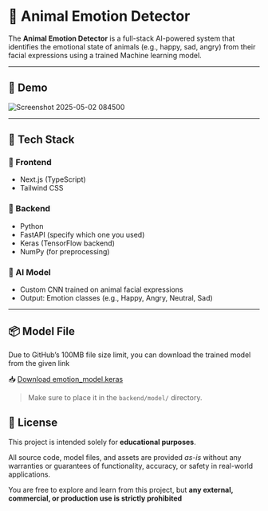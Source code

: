 # 🐶 Animal Emotion Detector

The **Animal Emotion Detector** is a full-stack AI-powered system that identifies the emotional state of animals (e.g., happy, sad, angry) from their facial expressions using a trained Machine learning model.

---

## 📸 Demo

![Screenshot 2025-05-02 084500](https://github.com/user-attachments/assets/2753a867-0192-4b93-880b-f7a7cafdf09b)


---

## 🚀 Tech Stack

### 🔷 Frontend
- Next.js (TypeScript)
- Tailwind CSS

### 🔶 Backend
- Python
- FastAPI (specify which one you used)
- Keras (TensorFlow backend)
- NumPy (for preprocessing)

### 🧠 AI Model
- Custom CNN trained on animal facial expressions
- Output: Emotion classes (e.g., Happy, Angry, Neutral, Sad)
---

## 📦 Model File

Due to GitHub’s 100MB file size limit, you can download the trained model from the given link

📥 [Download emotion_model.keras](https://drive.google.com/file/d/1t0ONRf35dhkQ35ksiTcS1PJuXdlhURQm/view?usp=sharing)

> Make sure to place it in the `backend/model/` directory.

## 📄 License

This project is intended solely for **educational purposes**.

All source code, model files, and assets are provided _as-is_ without any warranties or guarantees of functionality, accuracy, or safety in real-world applications.

You are free to explore and learn from this project, but **any external, commercial, or production use is strictly prohibited**
